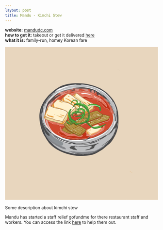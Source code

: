 ```yaml
---
layout: post
title: Mandu - Kimchi Stew
---
```


<div class="message">
  <b>website:</b> <a href= "https://www.mandudc.com/">mandudc.com</a>
  <br>
  <b>how to get it:</b> takeout or get it delivered <a href= "https://www.trycaviar.com/m/mandu--k-street-3379">here</a>
  <br>
  <b>what it is:</b> family-run, homey Korean fare
</div>

![Mandu Kimchi Stew](public/images/Kimchi_Jigae.jpg)

Some description about kimchi stew

Mandu has started a staff relief gofundme for there restaurant staff and workers. You can access the link [here](https://www.gofundme.com/f/mandu-k-street-employee-relief-fund-covid19?utm_source=customer&utm_medium=copy_link-tip&utm_campaign=p_cp+share-sheet) to help them out.
